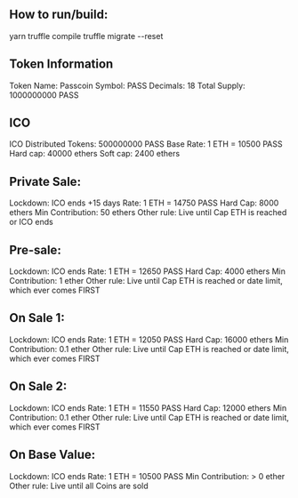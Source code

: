 ## How to run/build:
yarn
truffle compile
truffle migrate --reset

## Token Information
Token Name: Passcoin
Symbol: PASS
Decimals: 18
Total Supply: 1000000000 PASS

## ICO
ICO Distributed Tokens: 500000000 PASS
Base Rate: 1 ETH = 10500 PASS
Hard cap: 40000 ethers
Soft cap: 2400 ethers

## Private Sale:
Lockdown: ICO ends +15 days
Rate: 1 ETH = 14750 PASS
Hard Cap: 8000 ethers
Min Contribution: 50 ethers
Other rule: Live until Cap ETH is reached or ICO ends

## Pre-sale:
Lockdown: ICO ends
Rate: 1 ETH = 12650 PASS
Hard Cap: 4000 ethers
Min Contribution: 1 ether
Other rule: Live until Cap ETH is reached or date limit, which ever comes FIRST

## On Sale 1:
Lockdown: ICO ends
Rate: 1 ETH = 12050 PASS
Hard Cap: 16000 ethers
Min Contribution: 0.1 ether
Other rule: Live until Cap ETH is reached or date limit, which ever comes FIRST

## On Sale 2:
Lockdown: ICO ends
Rate: 1 ETH = 11550 PASS
Hard Cap: 12000 ethers
Min Contribution: 0.1 ether
Other rule: Live until Cap ETH is reached or date limit, which ever comes FIRST

## On Base Value:
Lockdown: ICO ends
Rate: 1 ETH = 10500 PASS
Min Contribution: > 0 ether
Other rule: Live until all Coins are sold
